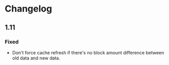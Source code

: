 # Changelog

## 1.11

### Fixed
- Don't force cache refresh if there's no block amount difference between old data and new data.